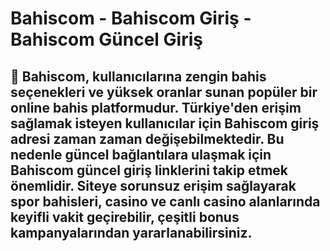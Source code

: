 # Bahiscom - Bahiscom Giriş - Bahiscom Güncel Giriş
## 🎯 Bahiscom, kullanıcılarına zengin bahis seçenekleri ve yüksek oranlar sunan popüler bir online bahis platformudur. Türkiye'den erişim sağlamak isteyen kullanıcılar için Bahiscom giriş adresi zaman zaman değişebilmektedir. Bu nedenle güncel bağlantılara ulaşmak için Bahiscom güncel giriş linklerini takip etmek önemlidir. Siteye sorunsuz erişim sağlayarak spor bahisleri, casino ve canlı casino alanlarında keyifli vakit geçirebilir, çeşitli bonus kampanyalarından yararlanabilirsiniz.
